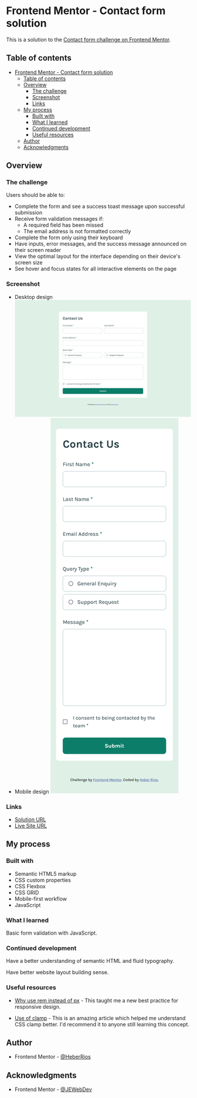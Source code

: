 # Frontend Mentor - Contact form solution

This is a solution to the [Contact form challenge on Frontend Mentor](https://www.frontendmentor.io/challenges/contact-form--G-hYlqKJj).

## Table of contents

- [Frontend Mentor - Contact form solution](#frontend-mentor---contact-form-solution)
  - [Table of contents](#table-of-contents)
  - [Overview](#overview)
    - [The challenge](#the-challenge)
    - [Screenshot](#screenshot)
    - [Links](#links)
  - [My process](#my-process)
    - [Built with](#built-with)
    - [What I learned](#what-i-learned)
    - [Continued development](#continued-development)
    - [Useful resources](#useful-resources)
  - [Author](#author)
  - [Acknowledgments](#acknowledgments)

## Overview

### The challenge

Users should be able to:

-   Complete the form and see a success toast message upon successful submission
-   Receive form validation messages if:
    -   A required field has been missed
    -   The email address is not formatted correctly
-   Complete the form only using their keyboard
-   Have inputs, error messages, and the success message announced on their screen reader
-   View the optimal layout for the interface depending on their device's screen size
-   See hover and focus states for all interactive elements on the page

### Screenshot

-   Desktop design ![](./assets/images/screenshot-desktop.png)
-   Mobile design ![](./assets/images/screenshot-mobile.png)

### Links

-   [Solution URL](https://www.frontendmentor.io/solutions/contact-form-L11n5CQwpU)
-   [Live Site URL](https://heberrios.github.io/contact-form/)

## My process

### Built with

-   Semantic HTML5 markup
-   CSS custom properties
-   CSS Flexbox
-   CSS GRID
-   Mobile-first workflow
-   JavaScript

### What I learned

Basic form validation with JavaScript.

### Continued development

Have a better understanding of semantic HTML and fluid typography.

Have better website layout building sense.

### Useful resources

-   [Why use rem instead of px](https://www.youtube.com/watch?v=xCSw6bPXZks) - This taught me
    a new best practice for responsive design.

-   [Use of clamp](https://www.youtube.com/watch?v=erqRw3E-vn4&t=202s) - This is an amazing article which helped me understand CSS clamp better. I'd recommend it to anyone still learning this concept.

## Author

-   Frontend Mentor - [@HeberRios](https://www.frontendmentor.io/profile/HeberRios)

## Acknowledgments

-   Frontend Mentor - [@JEWebDev](https://www.frontendmentor.io/profile/JEWebDev)
